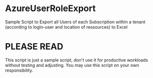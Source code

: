 # AzureUserRoleExport
Sample Script to Export all Users of each Subscription within a tenant (according to login-user and location of ressources)  to Excel

# PLEASE READ # 

This script is just a sample script, don't use it for productive workloads without testing and adjusting. You may use this script on your own responsibility.
